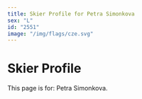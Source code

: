```yaml
---
title: Skier Profile for Petra Simonkova
sex: "L"
id: "2551"
image: "/img/flags/cze.svg" 
---
```


# Skier Profile

This page is for: Petra Simonkova.
    
